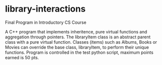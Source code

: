 # library-interactions
Final Program in Introductory CS Course 

A C++ program that implements inheritence, pure virtual functions and aggregation through pointers. The libraryItem class is an 
abstract parent class with a pure virtual function. Classes (items) such as Albums, Books or Movies can override the base class, 
libraryItem, to perform their unique functions. Program is controlled in the test python script, maximum points earned is 50 pts. 
